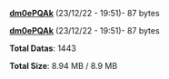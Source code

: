 [**dm0ePQAk**](/data/dm0ePQAk.txt) (23/12/22 - 19:51)- 87 bytes

[**dm0ePQAk**](/data/dm0ePQAk.txt) (23/12/22 - 19:51)- 87 bytes

**Total Datas**: 1443

**Total Size**: 8.94 MB / 8.9 MB